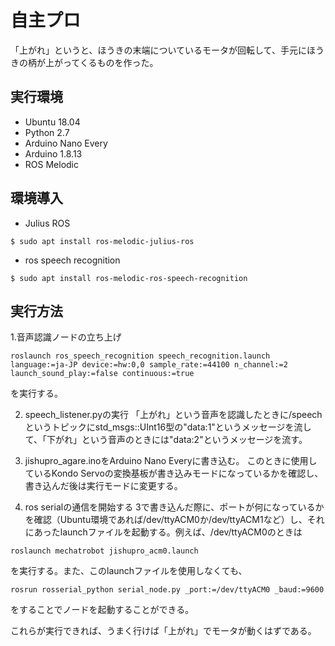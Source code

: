 # 自主プロ
「上がれ」というと、ほうきの末端についているモータが回転して、手元にほうきの柄が上がってくるものを作った。

## 実行環境
- Ubuntu 18.04
- Python 2.7
- Arduino Nano Every
- Arduino 1.8.13
- ROS Melodic

## 環境導入
- Julius ROS
```
$ sudo apt install ros-melodic-julius-ros
```
- ros speech recognition
```
$ sudo apt install ros-melodic-ros-speech-recognition
```

## 実行方法
1.音声認識ノードの立ち上げ
```
roslaunch ros_speech_recognition speech_recognition.launch language:=ja-JP device:=hw:0,0 sample_rate:=44100 n_channel:=2 launch_sound_play:=false continuous:=true
```
を実行する。

2. speech_listener.pyの実行
「上がれ」という音声を認識したときに/speechというトピックにstd_msgs::UInt16型の"data:1"というメッセージを流して、「下がれ」という音声のときには"data:2"というメッセージを流す。

3. jishupro_agare.inoをArduino Nano Everyに書き込む。
このときに使用しているKondo Servoの変換基板が書き込みモードになっているかを確認し、書き込んだ後は実行モードに変更する。

4. ros serialの通信を開始する
3で書き込んだ際に、ポートが何になっているかを確認（Ubuntu環境であれば/dev/ttyACM0か/dev/ttyACM1など）し、それにあったlaunchファイルを起動する。例えば、/dev/ttyACM0のときは
```
roslaunch mechatrobot jishupro_acm0.launch
```
を実行する。また、このlaunchファイルを使用しなくても、
```
rosrun rosserial_python serial_node.py _port:=/dev/ttyACM0 _baud:=9600
```
をすることでノードを起動することができる。

これらが実行できれば、うまく行けば「上がれ」でモータが動くはずである。
